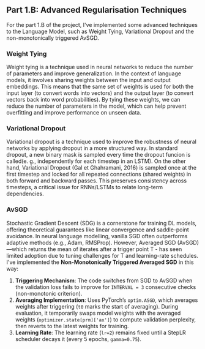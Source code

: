 ## Part 1.B: Advanced Regularisation Techniques
For the part 1.B of the project, I've implemented some advanced techniques to the Language Model, such as Weight Tying, Variational Dropout and the non-monotonically triggered AvSGD.
### Weight Tying
Weight tying is a technique used in neural networks to reduce the number of parameters and improve generalization. In the context of language models, it involves sharing weights between the input and output embeddings. This means that the same set of weights is used for both the input layer (to convert words into vectors) and the output layer (to convert vectors back into word probabilities). By tying these weights, we can reduce the number of parameters in the model, which can help prevent overfitting and improve performance on unseen data.

### Variational Dropout
Variational dropout is a technique used to improve the robustness of neural networks by applying dropout in a more structured way. In standard dropout, a new binary mask is sampled every time the dropout funcion is called(e. g., independently for each timestep in an LSTM). On the other hand, Variational Dropout (Gal et Ghahramani, 2016) is sampled once at the first timestep and locked for all repeated connections (shared weights) in both forward and backward passes. This preserves consistency across timesteps, a critical issue for RNNs/LSTMs to relate long-term dependencies.

### AvSGD

Stochastic Gradient Descent (SDG) is a cornerstone for training DL models, offering theoretical guarantees like linear convergence and saddle-point avoidance. In neural language modelling, vanilla SGD often outperforms adaptive methods (e.g., Adam, RMSProp). However, Averaged SGD (AvSGD)—which returns the mean of iterates after a trigger point 
T - has seen limited adoption due to tuning challenges for 
T and learning-rate schedules.
I've implemented the **Non-Monotonically Triggered Averaged SGD** in this way:
1. **Triggering Mechanism**: The code switches from SGD to AvSGD when the validation loss fails to improve for ```INTERVAL = 3``` consecutive checks (non-monotonic criterion).
2. **Averaging Implementation**: Uses PyTorch’s ```optim.ASGD```, which averages weights after triggering (```t0``` marks the start of averaging).
During evaluation, it temporarily swaps model weights with the averaged weights (```optimizer.state[prm]['ax']```) to compute validation perplexity, then reverts to the latest weights for training.
3. **Learning Rate**: The learning rate (```lr=2```) remains fixed until a StepLR scheduler decays it (every 5 epochs, ```gamma=0.75```).
